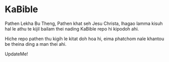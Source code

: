 # KaBible
Pathen Lekha Bu Theng, Pathen khat seh Jesu Christa, lhagao lamma kisuh hal le athu te kijil bailam thei nading KaBible repo hi kipodoh ahi.

Hiche repo pathen thu kigih le kitat doh hoa hi, eima phatchom nale khantou be theina ding a man thei ahi.

UpdateMe!

